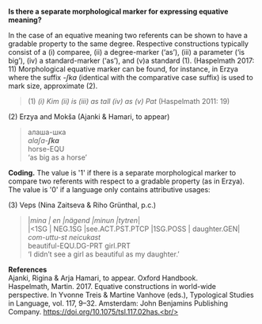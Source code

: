 **Is there a separate morphological marker for expressing equative meaning?**

In the case of an equative meaning two referents can be shown to have a gradable property to the same degree. Respective constructions typically consist of a (i) comparee, (ii) a degree-marker (‘as’), (iii) a parameter (‘is big’), (iv) a standard-marker (‘as’), and (v)a standard (1). (Haspelmath 2017: 11) Morphological equative marker can be found, for instance, in Erzya where the suffix *-ʃkɑ* (identical with the comparative case suffix) is used to mark size, approximate (2).

>(1) *(i) Kim  (ii) is  (iii) as  tall (iv) as (v) Pat* (Haspelmath 2011: 19)<br/>

(2) Erzya and Mokša (Ajanki & Hamari, to appear)<br/>
> алаша-шка<br/>
>*ɑlɑʃɑ-**ʃkɑ***<br/>
>horse-EQU<br/>
>‘as big as a horse’

**Coding.** The value is '1' if there is a separate morphological marker to compare two referents with respect to a gradable property (as in Erzya). The value is '0' if a language only contains attributive usages: 

(3) Veps (Nina Zaitseva & Riho Grünthal, p.c.)<br/>
>|*mina | en |nägend |minun |tytren*|<br/>
>|<1SG | NEG.1SG |see.ACT.PST.PTCP |1SG.POSS | daughter.GEN|<br/>
>*com-uttu-st neicukast*<br/>
>beautiful-EQU.DG-PRT girl.PRT<br/>
>‘I didn’t see a girl as beautiful as my daughter.’

**References**<br/>
Ajanki, Rigina & Arja Hamari, to appear. Oxford Handbook.<br/>
Haspelmath, Martin. 2017. Equative constructions in world-wide perspective. In Yvonne Treis & Martine Vanhove (eds.), Typological Studies in Language, vol. 117, 9–32. Amsterdam: John Benjamins Publishing Company. https://doi.org/10.1075/tsl.117.02has.<br/>
